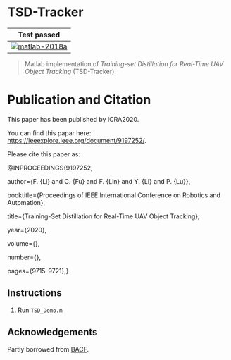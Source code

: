 # TSD-Tracker

| **Test passed**                                              |
| ------------------------------------------------------------ |
| [![matlab-2018a](https://img.shields.io/badge/matlab-2018a-yellow.svg)](https://www.mathworks.com/products/matlab.html) |

> Matlab implementation of *Training-set Distillation for Real-Time UAV Object Tracking* (TSD-Tracker).

# Publication and Citation

This paper has been published by ICRA2020.

You can find this papar here: https://ieeexplore.ieee.org/document/9197252/.

Please cite this paper as:

@INPROCEEDINGS{9197252,

  author={F. {Li} and C. {Fu} and F. {Lin} and Y. {Li} and P. {Lu}},
  
  booktitle={Proceedings of IEEE International Conference on Robotics and Automation}, 
  
  title={Training-Set Distillation for Real-Time UAV Object Tracking}, 
  
  year={2020},
  
  volume={},
  
  number={},
  
  pages={9715-9721},}

## Instructions

1. Run `TSD_Demo.m`

## Acknowledgements

Partly borrowed from [BACF](http://www.hamedkiani.com/uploads/5/1/8/8/51882963/bacf_toupload.zip).
